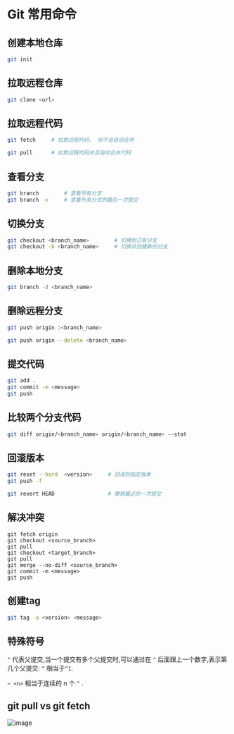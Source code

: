 # Git 常用命令

## 创建本地仓库

```sh
git init
```

## 拉取远程仓库

```sh
git clone <url>
```

## 拉取远程代码

```sh
git fetch     # 拉取远程代码， 但不会自动合并

git pull      # 拉取远程代码并且自动合并代码
```

## 查看分支

```sh
git branch        # 查看所有分支
git branch -v     # 查看所有分支的最后一次提交
```

## 切换分支

```sh
git checkout <branch_name>        # 切换到已有分支
git checkout -b <branch_name>     # 切换并创建新的分支
```

## 删除本地分支

```sh
git branch -d <branch_name>
```

## 删除远程分支

```sh
git push origin :<branch_name>

git push origin --delete <branch_name>
```

## 提交代码

```sh
git add .
git commit -m <message>
git push
```

## 比较两个分支代码

```sh
git diff origin/<branch_name> origin/<branch_name> --stat
```

## 回滚版本

```sh
git reset --hard  <version>     # 回滚到指定版本
git push -f

git revert HEAD                 # 撤销最近的一次提交
```

## 解决冲突

```sh{6}
git fetch origin
git checkout <source_branch>
git pull
git checkout <target_branch>
git pull
git merge --no-diff <source_branch>
git commit -m <message>
git push
```

## 创建tag

```sh
git tag -a <version> <message>
```

## 特殊符号

<code>^</code> 代表父提交,当一个提交有多个父提交时,可以通过在 <code>^</code> 后面跟上一个数字,表示第几个父提交: <code>^</code> 相当于<code>^1</code>.

<code>~ &lt;n&gt;</code> 相当于连续的 n 个 <code>^</code> .

## git pull vs git fetch

![image](/img/git_pull_vs_git_fetct.png)

## 